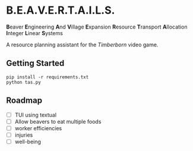 # B.E.A.V.E.R.T.A.I.L.S.

**B**eaver
**E**ngineering
**A**nd
**V**illage
**E**xpansion
**R**esource
**T**ransport
**A**llocation
**I**nteger
**L**inear
**S**ystems

A resource planning assistant for the *Timberborn* video game.

## Getting Started

```
pip install -r requirements.txt
python tas.py
```

## Roadmap

- [ ] TUI using textual
- [ ] Allow beavers to eat multiple foods
- [ ] worker efficiencies
- [ ] injuries
- [ ] well-being